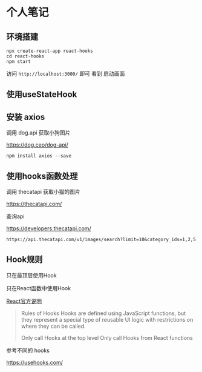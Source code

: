 # 个人笔记

## 环境搭建

```
npx create-react-app react-hooks
cd react-hooks
npm start
```

访问 `http://localhost:3000/` 即可 看到 启动画面


## 使用useStateHook



## 安装 axios

调用 dog.api 获取小狗图片

https://dog.ceo/dog-api/


```
npm install axios --save
```


## 使用hooks函数处理


调用 thecatapi 获取小猫的图片

https://thecatapi.com/

查询api

https://developers.thecatapi.com/

```
https://api.thecatapi.com/v1/images/search?limit=10&category_ids=1,2,5
```

## Hook规则

只在最顶层使用Hook

只在React函数中使用Hook

[React官方说明](https://react.dev/reference/rules/rules-of-hooks)


> Rules of Hooks
> Hooks are defined using JavaScript functions, but they represent a special type of reusable UI logic with restrictions on where they can be called.
> 
> Only call Hooks at the top level
> Only call Hooks from React functions

参考不同的 hooks

https://usehooks.com/
